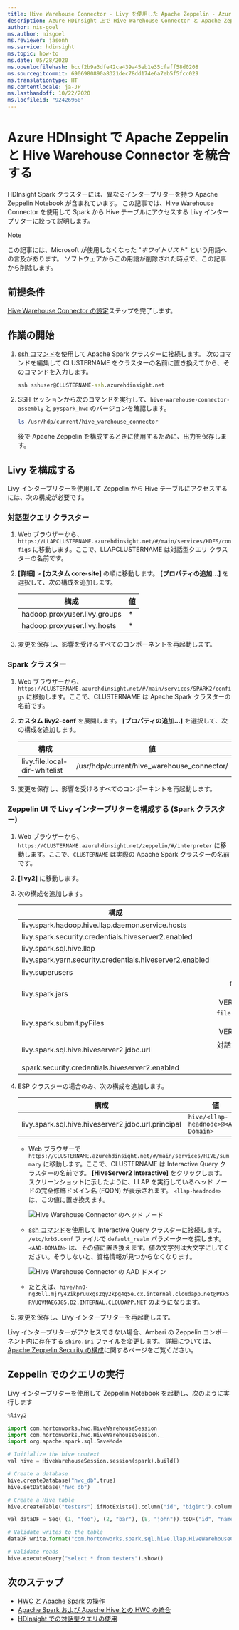 ```yaml
---
title: Hive Warehouse Connector - Livy を使用した Apache Zeppelin - Azure HDInsight
description: Azure HDInsight 上で Hive Warehouse Connector と Apache Zeppelin を統合する方法について説明します。
author: nis-goel
ms.author: nisgoel
ms.reviewer: jasonh
ms.service: hdinsight
ms.topic: how-to
ms.date: 05/28/2020
ms.openlocfilehash: bccf2b9a3dfe42ca439a45eb1e35cfaff58d0208
ms.sourcegitcommit: 6906980890a8321dec78dd174e6a7eb5f5fcc029
ms.translationtype: HT
ms.contentlocale: ja-JP
ms.lasthandoff: 10/22/2020
ms.locfileid: "92426960"
---
```

# <a name="integrate-apache-zeppelin-with-hive-warehouse-connector-in-azure-hdinsight"></a>Azure HDInsight で Apache Zeppelin と Hive Warehouse Connector を統合する

HDInsight Spark クラスターには、異なるインタープリターを持つ Apache Zeppelin Notebook が含まれています。 この記事では、Hive Warehouse Connector を使用して Spark から Hive テーブルにアクセスする Livy インタープリターに絞って説明します。

> [!NOTE]
> この記事には、Microsoft が使用しなくなった "*ホワイトリスト*" という用語への言及があります。 ソフトウェアからこの用語が削除された時点で、この記事から削除します。

## <a name="prerequisite"></a>前提条件

[Hive Warehouse Connector の設定](apache-hive-warehouse-connector.md#hive-warehouse-connector-setup)ステップを完了します。

## <a name="getting-started"></a>作業の開始

1. [ssh コマンド](../hdinsight-hadoop-linux-use-ssh-unix.md)を使用して Apache Spark クラスターに接続します。 次のコマンドを編集して CLUSTERNAME をクラスターの名前に置き換えてから、そのコマンドを入力します。

    ```cmd
    ssh sshuser@CLUSTERNAME-ssh.azurehdinsight.net
    ```

1. SSH セッションから次のコマンドを実行して、`hive-warehouse-connector-assembly` と `pyspark_hwc` のバージョンを確認します。

    ```bash
    ls /usr/hdp/current/hive_warehouse_connector
    ```

    後で Apache Zeppelin を構成するときに使用するために、出力を保存します。

## <a name="configure-livy"></a>Livy を構成する

Livy インタープリターを使用して Zeppelin から Hive テーブルにアクセスするには、次の構成が必要です。

### <a name="interactive-query-cluster"></a>対話型クエリ クラスター

1. Web ブラウザーから、`https://LLAPCLUSTERNAME.azurehdinsight.net/#/main/services/HDFS/configs` に移動します。ここで、LLAPCLUSTERNAME は対話型クエリ クラスターの名前です。

1. **[詳細]**  >  **[カスタム core-site]** の順に移動します。 **[プロパティの追加...]** を選択して、次の構成を追加します。

    | 構成                 | 値 |
    | ----------------------------- |-------|
    | hadoop.proxyuser.livy.groups  | *     |
    | hadoop.proxyuser.livy.hosts   | *     |

1. 変更を保存し、影響を受けるすべてのコンポーネントを再起動します。

### <a name="spark-cluster"></a>Spark クラスター

1. Web ブラウザーから、`https://CLUSTERNAME.azurehdinsight.net/#/main/services/SPARK2/configs` に移動します。ここで、CLUSTERNAME は Apache Spark クラスターの名前です。

1. **カスタム livy2-conf** を展開します。 **[プロパティの追加...]** を選択して、次の構成を追加します。

    | 構成                 | 値                                      |
    | ----------------------------- |------------------------------------------  |
    | livy.file.local-dir-whitelist | /usr/hdp/current/hive_warehouse_connector/ |

1. 変更を保存し、影響を受けるすべてのコンポーネントを再起動します。

### <a name="configure-livy-interpreter-in-zeppelin-ui-spark-cluster"></a>Zeppelin UI で Livy インタープリターを構成する (Spark クラスター)

1. Web ブラウザーから、`https://CLUSTERNAME.azurehdinsight.net/zeppelin/#/interpreter` に移動します。ここで、`CLUSTERNAME` は実際の Apache Spark クラスターの名前です。

1. **[livy2]** に移動します。

1. 次の構成を追加します。

    | 構成                 | 値                                      |
    | ----------------------------- |:------------------------------------------:|
    | livy.spark.hadoop.hive.llap.daemon.service.hosts | @llap0 |
    | livy.spark.security.credentials.hiveserver2.enabled | true |
    | livy.spark.sql.hive.llap | true |
    | livy.spark.yarn.security.credentials.hiveserver2.enabled | true |
    | livy.superusers | livy、zeppelin |
    | livy.spark.jars | `file:///usr/hdp/current/hive_warehouse_connector/hive-warehouse-connector-assembly-VERSION.jar`.<br>VERSION を、前述の「[作業の開始](#getting-started)」で取得した値に置き換えます。 |
    | livy.spark.submit.pyFiles | `file:///usr/hdp/current/hive_warehouse_connector/pyspark_hwc-VERSION.zip`.<br>VERSION を、前述の「[作業の開始](#getting-started)」で取得した値に置き換えます。 |
    | livy.spark.sql.hive.hiveserver2.jdbc.url | 対話型クエリ クラスターの HiveServer2 対話型 JDBC URL に設定します。 |
    | spark.security.credentials.hiveserver2.enabled | true |

1. ESP クラスターの場合のみ、次の構成を追加します。

    | 構成| 値|
    |---|---|
    | livy.spark.sql.hive.hiveserver2.jdbc.url.principal | `hive/<llap-headnode>@<AAD-Domain>` |

    * Web ブラウザーで `https://CLUSTERNAME.azurehdinsight.net/#/main/services/HIVE/summary` に移動します。ここで、CLUSTERNAME は Interactive Query クラスターの名前です。 **[HiveServer2 Interactive]** をクリックします。 スクリーンショットに示したように、LLAP を実行しているヘッド ノードの完全修飾ドメイン名 (FQDN) が表示されます。 `<llap-headnode>` は、この値に置き換えます。

        ![Hive Warehouse Connector のヘッド ノード](./media/apache-hive-warehouse-connector/head-node-hive-server-interactive.png)

    * [ssh コマンド](../hdinsight-hadoop-linux-use-ssh-unix.md)を使用して Interactive Query クラスターに接続します。 `/etc/krb5.conf` ファイルで `default_realm` パラメーターを探します。 `<AAD-DOMAIN>` は、その値に置き換えます。値の文字列は大文字にしてください。そうしないと、資格情報が見つからなくなります。

        ![Hive Warehouse Connector の AAD ドメイン](./media/apache-hive-warehouse-connector/aad-domain.png)

    * たとえば、`hive/hn0-ng36ll.mjry42ikpruuxgs2qy2kpg4q5e.cx.internal.cloudapp.net@PKRSRVUQVMAE6J85.D2.INTERNAL.CLOUDAPP.NET` のようになります。

1. 変更を保存し、Livy インタープリターを再起動します。

Livy インタープリターがアクセスできない場合、Ambari の Zeppelin コンポーネント内に存在する `shiro.ini` ファイルを変更します。 詳細については、[Apache Zeppelin Security の構成](https://docs.cloudera.com/HDPDocuments/HDP3/HDP-3.0.1/configuring-zeppelin-security/content/enabling_access_control_for_interpreter__configuration__and_credential_settings.html)に関するページをご覧ください。  


## <a name="running-queries-in-zeppelin"></a>Zeppelin でのクエリの実行 

Livy インタープリターを使用して Zeppelin Notebook を起動し、次のように実行します

```python
%livy2

import com.hortonworks.hwc.HiveWarehouseSession
import com.hortonworks.hwc.HiveWarehouseSession._
import org.apache.spark.sql.SaveMode

# Initialize the hive context
val hive = HiveWarehouseSession.session(spark).build()

# Create a database
hive.createDatabase("hwc_db",true)
hive.setDatabase("hwc_db")

# Create a Hive table
hive.createTable("testers").ifNotExists().column("id", "bigint").column("name", "string").create()

val dataDF = Seq( (1, "foo"), (2, "bar"), (8, "john")).toDF("id", "name")

# Validate writes to the table
dataDF.write.format("com.hortonworks.spark.sql.hive.llap.HiveWarehouseConnector").mode("append").option("table", "hwc_db.testers").save()

# Validate reads
hive.executeQuery("select * from testers").show()

```

## <a name="next-steps"></a>次のステップ

* [HWC と Apache Spark の操作](./apache-hive-warehouse-connector-operations.md)
* [Apache Spark および Apache Hive との HWC の統合](./apache-hive-warehouse-connector.md)
* [HDInsight での対話型クエリの使用](./apache-interactive-query-get-started.md)
